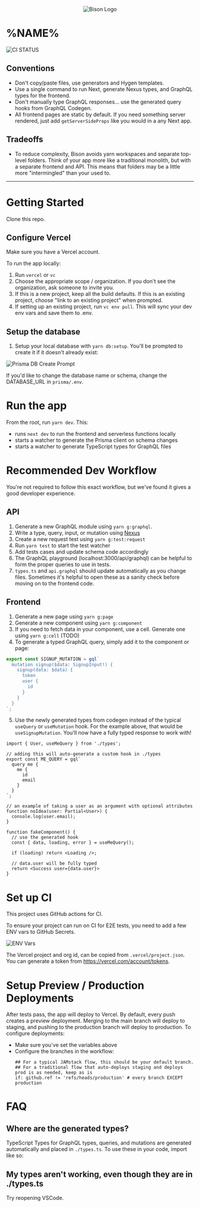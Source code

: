 <p align="center" style="text-align:center">
  <img alt="Bison Logo" src="https://user-images.githubusercontent.com/14339/89243835-f47e7c80-d5d2-11ea-8d8d-36202227d0ec.png" />
  <h1>%NAME%</h1>
  <p><img alt="CI STATUS" src="https://github.com/<OWNER>/<REPOSITORY>/workflows/main/badge.svg"/></p>
</p>

## Conventions

- Don't copy/paste files, use generators and Hygen templates.
- Use a single command to run Next, generate Nexus types, and GraphQL types for the frontend.
- Don't manually type GraphQL responses... use the generated query hooks from GraphQL Codegen.
- All frontend pages are static by default. If you need something server rendered, just add `getServerSideProps` like you would in a any Next app.

## Tradeoffs

- To reduce complexity, Bison avoids yarn workspaces and separate top-level folders. Think of your app more like a traditional monolith, but with a separate frontend and API. This means that folders may be a little more "intermingled" than your used to.

---

# Getting Started

Clone this repo.

## Configure Vercel

Make sure you have a Vercel account.

To run the app locally:

1. Run `vercel` or `vc`
1. Choose the appropriate scope / organization. If you don't see the organization, ask someone to invite you.
1. If this is a new project, keep all the build defaults. If this is an existing project, choose "link to an existing project" when prompted.
1. If setting up an existing project, run `vc env pull`. This will sync your dev env vars and save them to .env.

## Setup the database

1. Setup your local database with `yarn db:setup`. You'll be prompted to create it if it doesn't already exist:

![Prisma DB Create Prompt](https://user-images.githubusercontent.com/14339/88480536-7e1fb180-cf24-11ea-85c9-9bed43c9dfe4.png)

If you'd like to change the database name or schema, change the DATABASE_URL in `prisma/.env`.

# Run the app

From the root, run `yarn dev`. This:

- runs `next dev` to run the frontend and serverless functions locally
- starts a watcher to generate the Prisma client on schema changes
- starts a watcher to generate TypeScript types for GraphQL files

# Recommended Dev Workflow

You're not required to follow this exact workflow, but we've found it gives a good developer experience.

## API

1. Generate a new GraphQL module using `yarn g:graphql`.
1. Write a type, query, input, or mutation using [Nexus](https://nexusjs.org/guides/schema)
1. Create a new request test using `yarn g:test:request`
1. Run `yarn test` to start the test watcher
1. Add tests cases and update schema code accordingly
1. The GraphQL playground (localhost:3000/api/graphql) can be helpful to form the proper queries to use in tests.
1. `types.ts` and `api.graphql` should update automatically as you change files. Sometimes it's helpful to open these as a sanity check before moving on to the frontend code.

## Frontend

1. Generate a new page using `yarn g:page`
1. Generate a new component using `yarn g:component`
1. If you need to fetch data in your component, use a cell. Generate one using `yarn g:cell` (TODO)
1. To generate a typed GraphQL query, simply add it to the component or page:

```ts
export const SIGNUP_MUTATION = gql`
  mutation signup($data: SignupInput!) {
    signup(data: $data) {
      token
      user {
        id
      }
    }
  }
`;
```

5. Use the newly generated types from codegen instead of the typical `useQuery` or `useMutation` hook. For the example above, that would be `useSignupMutation`. You'll now have a fully typed response to work with!

```tsx
import { User, useMeQuery } from './types';

// adding this will auto-generate a custom hook in ./types
export const ME_QUERY = gql`
  query me {
    me {
      id
      email
    }
  }
`;

// an example of taking a user as an argument with optional attributes
function noIdea(user: Partial<User>) {
  console.log(user.email);
}

function fakeComponent() {
  // use the generated hook
  const { data, loading, error } = useMeQuery();

  if (loading) return <Loading />;

  // data.user will be fully typed
  return <Success user={data.user}>
}
```

# Set up CI

This project uses GitHub actions for CI.

To ensure your project can run on CI for E2E tests, you need to add a few ENV vars to GitHub Secrets.

![ENV Vars](https://user-images.githubusercontent.com/14339/89292945-228fab00-d62b-11ea-90c2-4198dfcf30f1.png)

The Vercel project and org id, can be copied from `.vercel/project.json`. You can generate a token from https://vercel.com/account/tokens.

# Setup Preview / Production Deployments

After tests pass, the app will deploy to Vercel. By default, every push creates a preview deployment. Merging to the main branch will deploy to staging, and pushing to the production branch will deploy to production. To configure deployments:

- Make sure you've set the variables above
- Configure the branches in the workflow:
  ```
  ## For a typical JAMstack flow, this should be your default branch.
  ## For a traditional flow that auto-deploys staging and deploys prod is as needed, keep as is
  if: github.ref != 'refs/heads/production' # every branch EXCEPT production
  ```

# FAQ

## Where are the generated types?

TypeScript Types for GraphQL types, queries, and mutations are generated automatically and placed in `./types.ts`. To use these in your code, import like so:

## My types aren't working, even though they are in ./types.ts

Try reopening VSCode.
